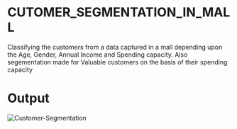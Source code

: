 # CUTOMER_SEGMENTATION_IN_MALL
Classifying the customers from a data captured in a mall depending upon the Age, Gender, Annual Income and Spending capacity. Also segementation made for Valuable customers on the basis of their spending capacity
# Output
![Customer-Segmentation](https://github.com/anirbanmaity/CUTOMER_SEGMENTATION_IN_MALL/assets/127839248/508e8493-0423-40dd-8762-f7b5c054fceb)
